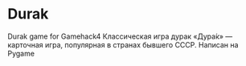 # Durak
Durak game for Gamehack4
Классическая игра дурак
«Дура́к» — карточная игра, популярная в странах бывшего СССР.
Написан на Pygame
